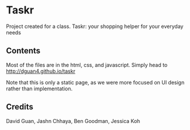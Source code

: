 # Taskr

Project created for a class. Taskr: your shopping helper for your everyday needs

## Contents

Most of the files are in the html, css, and javascript. Simply head to http://dguan4.github.io/taskr

Note that this is only a static page, as we were more focused on UI design rather than implementation.

## Credits

David Guan, Jashn Chhaya, Ben Goodman, Jessica Koh
